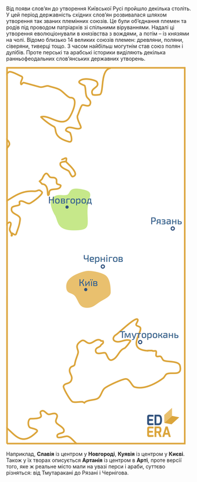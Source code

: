 
Від появи слов’ян до утворення Київської Русі пройшло декілька століть.
У цей період державність східних слов’ян розвивалася шляхом утворення
так званих племінних союзів. Це були об’єднання племен та родів під
проводом патріархів зі спільними віруваннями. Надалі ці утворення
еволюціонували в князівства з вождями, а потім – із князями на чолі.
Відомо близько 14 великих союзів племен: древляни, поляни, сіверяни,
тиверці тощо. З часом найбільш могутнім став союз полян і дулібів. Проте
перські та арабські історики виділяють декілька ранньофеодальних
слов’янських державних утворень.

![Слов’янські державні утворення](awe.jpg)


Наприклад, **Славія** із центром у **Новгороді**, **Куявія** із
центром у **Києві**. Також у їх творах описується **Артанія** із центром
в **Арті**, проте версії того, яке ж реальне місто мали на увазі перси і
араби, суттєво різняться: від Тмутаракані до Рязані і Чернігова.